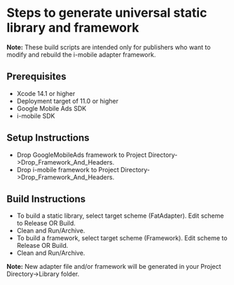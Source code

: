 # Steps to generate universal static library and framework

**Note:** These build scripts are intended only for publishers who want to
modify and rebuild the i-mobile adapter framework.

## Prerequisites
- Xcode 14.1 or higher
- Deployment target of 11.0 or higher
- Google Mobile Ads SDK
- i-mobile SDK

## Setup Instructions
- Drop GoogleMobileAds framework to
Project Directory->Drop_Framework_And_Headers.
- Drop i-mobile framework to
Project Directory->Drop_Framework_And_Headers.

## Build Instructions
- To build a static library, select target scheme (FatAdapter). Edit scheme to
Release OR Build.
- Clean and Run/Archive.
- To build a framework, select target scheme (Framework). Edit scheme to
Release OR Build.
- Clean and Run/Archive.

**Note:** New adapter file and/or framework will be generated in your
Project Directory->Library folder.
